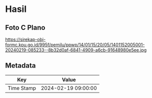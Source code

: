 # Hasil

## Foto C Plano

https://sirekap-obj-formc.kpu.go.id/995f/pemilu/ppwp/14/01/15/20/05/1401152005001-20240219-085233--8b32d0af-6841-4909-a6cb-91648980e5ee.jpg


## Metadata

| Key        | Value               |
| ---------- | ------------------- |
| Time Stamp | 2024-02-19 09:00:00 |



